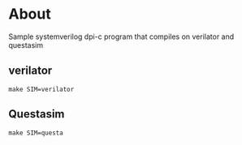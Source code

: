 # About

Sample systemverilog dpi-c program that compiles on verilator and questasim

## verilator

`make SIM=verilator`

## Questasim

`make SIM=questa`
